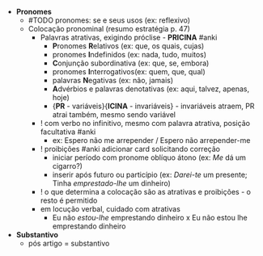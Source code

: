 * **Pronomes**
	* #TODO pronomes: se e seus usos (ex: reflexivo)
	* Colocação pronominal (resumo estratégia p. 47)
		* Palavras atrativas, exigindo próclise - **PRICINA** #anki
			* **P**ronomes **R**elativos (ex: que, os quais, cujas)
			* pronomes **I**ndefinidos (ex: nada, tudo, muitos)
			* **C**onjunção subordinativa (ex: que, se, embora)
			* pronomes **I**nterrogativos(ex: quem, que, qual)
			* palavras **N**egativas (ex: não, jamais)
			* **A**dvérbios e palavras denotativas (ex: aqui, talvez, apenas, hoje)
			* {**PR** - variáveis}{**ICINA** - invariáveis} - invariáveis atraem, PR atrai também, mesmo sendo variável
		* ! com verbo no infinitivo, mesmo com palavra atrativa, posição facultativa #anki
			* ex: Espero não me arrepender / Espero não arrepender-me
		* ! proibições #anki adicionar card solicitando correção
			* iniciar período com pronome oblíquo átono (ex: *Me* dá um cigarro?)
			* inserir após futuro ou particípio (ex: *Darei-te* um presente; Tinha *emprestado-lhe* um dinheiro)
		* ! o que determina a colocação são as atrativas e proibições - o resto é permitido
		* em locução verbal, cuidado com atrativas
			* Eu não *estou-lhe* emprestando dinheiro x Eu não estou lhe emprestando dinheiro
* **Substantivo**
	* pós artigo = substantivo